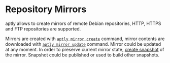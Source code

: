 # Repository Mirrors
<div>
aptly allows to create mirrors of remote Debian repositories, HTTP, HTTPS and FTP repositories are supported.

Mirrors are created with [`aptly mirror create`](/doc/aptly/mirror/create/) command, mirror contents are downloaded with [`aptly mirror update`](/doc/aptly/mirror/update/) command. Mirror could be updated at any moment. In order to preserve current mirror state, [create snapshot](/doc/aptly/snapshot/create/) of the mirror. Snapshot could be published or used to build other snapshots.
</div>

